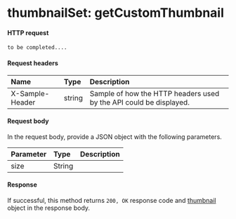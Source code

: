 # thumbnailSet: getCustomThumbnail


#### HTTP request
```http
to be completed....
```
#### Request headers
| Name       | Type | Description|
|:---------------|:--------|:----------|
| X-Sample-Header  | string  | Sample of how the HTTP headers used by the API could be displayed.|

#### Request body
In the request body, provide a JSON object with the following parameters.

| Parameter	   | Type	|Description|
|:---------------|:--------|:----------|
|size|String||

#### Response
If successful, this method returns `200, OK` response code and [thumbnail](../resources/thumbnail.md) object in the response body.
